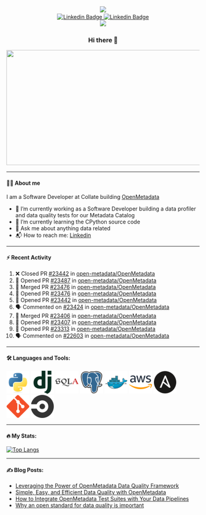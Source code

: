 <div id="header" align="center">
  <img src="https://media.giphy.com/media/5eLDrEaRGHegx2FeF2/giphy.gif" width="100"/>
</div>
<div id="badges" align="center">
  <a href="https://www.linkedin.com/in/teddycrepineau/">
    <img src="https://shields.io/badge/Linkedin-blue?logo=linkedin&logoColor=white&style=for-the-badge" alt="Linkedin Badge"/>
  </a>
  <a href="https://medium.com/@teddycrpineau">
    <img src="https://shields.io/badge/Medium-black?logo=medium&logoColor=white&style=for-the-badge" alt="Linkedin Badge"/>
  </a>
</div>
<div align="center">
  <img src="https://komarev.com/ghpvc/?username=TeddyCr&color=blue&style=flat-square" />
</div>

<h3 align="center">
Hi there 👋
</h3>
<div align="center">
  <img src="https://media.giphy.com/media/L8K62iTDkzGX6/giphy.gif" width="600" height="300"/>
</div>

---

#### :technologist: About me
I am a Software Developer at Collate building <a href="https://open-metadata.org"/>OpenMetadata</a>
- 🔭 I’m currently working as a Software Developer building a data profiler and data quality tests for our Metadata Catalog
- 🐍 I’m currently learning the CPython source code
- 💬 Ask me about anything data related
- 📬 How to reach me: [Linkedin](https://shields.io/badge/Linkedin-blue?logo=linkedin&logoColor=white&style=for-the-badge)

---

#### ⚡️ Recent Activity
<!--START_SECTION:activity-->
1. ❌ Closed PR [#23442](https://github.com/open-metadata/OpenMetadata/pull/23442) in [open-metadata/OpenMetadata](https://github.com/open-metadata/OpenMetadata)
2. 💪 Opened PR [#23487](https://github.com/open-metadata/OpenMetadata/pull/23487) in [open-metadata/OpenMetadata](https://github.com/open-metadata/OpenMetadata)
3. 🎉 Merged PR [#23476](https://github.com/open-metadata/OpenMetadata/pull/23476) in [open-metadata/OpenMetadata](https://github.com/open-metadata/OpenMetadata)
4. 💪 Opened PR [#23476](https://github.com/open-metadata/OpenMetadata/pull/23476) in [open-metadata/OpenMetadata](https://github.com/open-metadata/OpenMetadata)
5. 💪 Opened PR [#23442](https://github.com/open-metadata/OpenMetadata/pull/23442) in [open-metadata/OpenMetadata](https://github.com/open-metadata/OpenMetadata)
6. 🗣 Commented on [#23424](https://github.com/open-metadata/OpenMetadata/pull/23424#issuecomment-3299395013) in [open-metadata/OpenMetadata](https://github.com/open-metadata/OpenMetadata)
7. 🎉 Merged PR [#23406](https://github.com/open-metadata/OpenMetadata/pull/23406) in [open-metadata/OpenMetadata](https://github.com/open-metadata/OpenMetadata)
8. 💪 Opened PR [#23407](https://github.com/open-metadata/OpenMetadata/pull/23407) in [open-metadata/OpenMetadata](https://github.com/open-metadata/OpenMetadata)
9. 💪 Opened PR [#23313](https://github.com/open-metadata/OpenMetadata/pull/23313) in [open-metadata/OpenMetadata](https://github.com/open-metadata/OpenMetadata)
10. 🗣 Commented on [#22603](https://github.com/open-metadata/OpenMetadata/issues/22603#issuecomment-3264770032) in [open-metadata/OpenMetadata](https://github.com/open-metadata/OpenMetadata)
<!--END_SECTION:activity-->

---

#### :hammer_and_wrench: Languages and Tools:
<div>
   <img src="https://github.com/devicons/devicon/blob/master/icons/python/python-original.svg" width="60" height="60"/>
   <img src="https://github.com/devicons/devicon/blob/master/icons/django/django-plain.svg" width="60" height="60"/>
   <img src="https://github.com/devicons/devicon/blob/master/icons/sqlalchemy/sqlalchemy-original.svg" width="60" height="60"/>
   <img src="https://github.com/devicons/devicon/blob/master/icons/postgresql/postgresql-original.svg" width="60" height="60"/>
   <img src="https://github.com/devicons/devicon/blob/master/icons/docker/docker-original.svg" width="60" height="60"/>
   <img src="https://github.com/devicons/devicon/blob/master/icons/amazonwebservices/amazonwebservices-original.svg" width="60" height="60"/>
   <img src="https://github.com/devicons/devicon/blob/master/icons/ansible/ansible-original.svg" width="60" height="60"/>
   <img src="https://github.com/devicons/devicon/blob/master/icons/git/git-original.svg" width="60" height="60"/>
   <img src="https://github.com/devicons/devicon/blob/master/icons/circleci/circleci-plain.svg" width="60" height="60"/>
</div>

---

#### 🔥 My Stats:
[![Top Langs](https://github-readme-stats.vercel.app/api/top-langs/?username=TeddyCr&layout=compact&hide=javascript,html,css)](https://github.com/anuraghazra/github-readme-stats)

---

#### ✍️ Blog Posts:
<!-- BLOG-POST-LIST:START -->
- [Leveraging the Power of OpenMetadata Data Quality Framework](https://blog.open-metadata.org/leveraging-the-power-of-openmetadata-data-quality-framework-385ba2d8eaf?source=rss-16e0670af08f------2)
- [Simple, Easy, and Efficient Data Quality with OpenMetadata](https://blog.open-metadata.org/simple-easy-and-efficient-data-quality-with-openmetadata-1c4e7d329364?source=rss-16e0670af08f------2)
- [How to Integrate OpenMetadata Test Suites with Your Data Pipelines](https://blog.open-metadata.org/how-to-integrate-openmetadata-test-suites-with-your-data-pipelines-d83fb55fa494?source=rss-16e0670af08f------2)
- [Why an open standard for data quality is important](https://blog.open-metadata.org/why-are-we-building-a-data-quality-standard-1753fae87259?source=rss-16e0670af08f------2)
<!-- BLOG-POST-LIST:END -->
